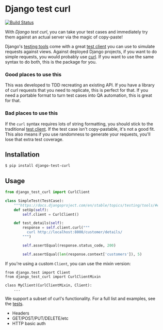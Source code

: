 Django test curl
================

[![Build Status](https://travis-ci.org/crccheck/django-test-curl.svg?branch=master)](https://travis-ci.org/crccheck/django-test-curl)

With _Django test curl_, you can take your test cases and immediately try them
against an actual server via the magic of copy-paste!

Django's [testing tools] come with a great [test client] you can use to
simulate requests against views. Against deployed Django projects, if you want
to do simple requests, you would probably use [curl]. If you want to use the
same syntax to do both, this is the package for you.

### Good places to use this

This was developed to TDD recreating an existing API. If you have a library of
curl requests that you need to replicate, this is perfect for that. If you need
a portable format to turn test cases into QA automation, this is great for
that.

### Bad places to use this

If the `curl` syntax requires lots of string formatting, you should stick to
the traditional [test client]. If the test case isn't copy-pastable, it's not a
good fit. This also means if you use randomness to generate your requests,
you'll lose that extra test coverage.


Installation
------------

```sh
$ pip install django-test-curl
```


Usage
-----

```python
from django_test_curl import CurlClient

class SimpleTest(TestCase):
    """https://docs.djangoproject.com/en/stable/topics/testing/tools/#example"""
    def setUp(self):
        self.client = CurlClient()

    def test_details(self):
        response = self.client.curl("""
          curl http://localhost:8000/customer/details/
        """)

        self.assertEqual(response.status_code, 200)

        self.assertEqual(len(response.context['customers']), 5)
```

If you're using a custom `Client`, you can use the mixin version:

```
from django.test import Client
from django_test_curl import CurlClientMixin

class MyClient(CurlClientMixin, Client):
    ...
```

We support a subset of curl's functionality. For a full list and examples, see
the [tests](./django_test_curl/test_django_test_curl.py).

* Headers
* GET/POST/PUT/DELETE/etc
* HTTP basic auth


[curl]: https://curl.haxx.se/
[test client]: https://docs.djangoproject.com/en/stable/topics/testing/tools/#the-test-client
[testing tools]: https://docs.djangoproject.com/en/stable/topics/testing/tools/
